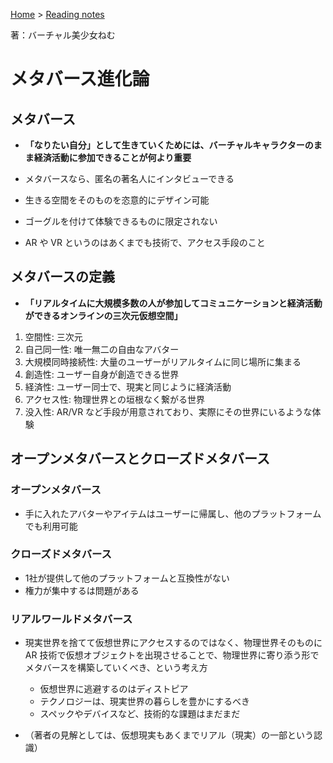 <style>section h1 { color: #069; }</style>

[Home](/) > [Reading notes](/reading_notes/)

著：バーチャル美少女ねむ

メタバース進化論
===

## メタバース

* **「なりたい自分」として生きていくためには、バーチャルキャラクターのまま経済活動に参加できることが何より重要**

* メタバースなら、匿名の著名人にインタビューできる
* 生きる空間をそのものを恣意的にデザイン可能
* ゴーグルを付けて体験できるものに限定されない
* AR や VR というのはあくまでも技術で、アクセス手段のこと

## メタバースの定義

* **「リアルタイムに大規模多数の人が参加してコミュニケーションと経済活動ができるオンラインの三次元仮想空間」**

1. 空間性: 三次元
2. 自己同一性: 唯一無二の自由なアバター
3. 大規模同時接続性: 大量のユーザーがリアルタイムに同じ場所に集まる
4. 創造性: ユーザー自身が創造できる世界
5. 経済性: ユーザー同士で、現実と同じように経済活動
6. アクセス性: 物理世界との垣根なく繋がる世界
7. 没入性: AR/VR など手段が用意されており、実際にその世界にいるような体験

## オープンメタバースとクローズドメタバース

### オープンメタバース

* 手に入れたアバターやアイテムはユーザーに帰属し、他のプラットフォームでも利用可能

### クローズドメタバース

* 1社が提供して他のプラットフォームと互換性がない
* 権力が集中するは問題がある

### リアルワールドメタバース

* 現実世界を捨てて仮想世界にアクセスするのではなく、物理世界そのものに AR 技術で仮想オブジェクトを出現させることで、物理世界に寄り添う形でメタバースを構築していくべき、という考え方
    * 仮想世界に逃避するのはディストピア
    * テクノロジーは、現実世界の暮らしを豊かにするべき
    * スペックやデバイスなど、技術的な課題はまだまだ

* （著者の見解としては、仮想現実もあくまでリアル（現実）の一部という認識）

